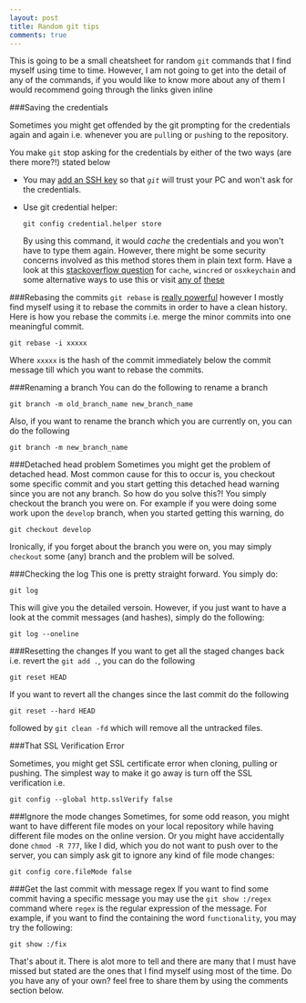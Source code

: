 ```yaml
---
layout: post
title: Random git tips
comments: true
---
```


This is going to be a small cheatsheet for random `git` commands that I find myself using time to time. However, I am not going to get into the detail of any of the commands, if you would like to know more about any of them I would recommend going through the links given inline

###Saving the credentials

Sometimes you might get offended by the git prompting for the credentials again and again i.e. whenever you are `pull`ing or `push`ing to the repository.

You make `git` stop asking for the credentials by either of the two ways (are there more?!) stated below

- You may [add an SSH key](https://help.github.com/articles/generating-ssh-keys/) so that *`git`* will trust your PC and won't ask for the credentials.
- Use git credential helper:

  ```shell
  git config credential.helper store
  ```

  By using this command, it would *cache* the credentials and you won't have to type them again. However, there might be some security concerns involved as this method stores them in plain text form. Have a look at this [stackoverflow question](http://stackoverflow.com/questions/5343068/is-there-a-way-to-skip-password-typing-when-using-https-github) for `cache`, `wincred` or `osxkeychain` and some alternative ways to use this or visit [any of](http://git-scm.com/docs/gitcredentials) [these](http://git-scm.com/docs/technical/api-credentials.html)

###Rebasing the commits
`git rebase` is [really powerful](http://git-scm.com/docs/git-rebase) however I mostly find myself using it to rebase the commits in order to have a clean history. Here is how you rebase the commits i.e. merge the minor commits into one meaningful commit.

```shell
git rebase -i xxxxx
```

Where `xxxxx` is the hash of the commit immediately below the commit message till which you want to rebase the commits.


###Renaming a branch
You can do the following to rename a branch

```shell
git branch -m old_branch_name new_branch_name
```

Also, if you want to rename the branch which you are currently on, you can do the following

```shell
git branch -m new_branch_name
```

###Detached head problem
Sometimes you might get the problem of detached head. Most common cause for this to occur is, you checkout some specific commit and you start getting this detached head warning since you are not any branch. So how do you solve this?! You simply checkout the branch you were on. For example if you were doing some work upon the `develop` branch, when you started getting this warning, do

```shell
git checkout develop
```
Ironically, if you forget about the branch you were on, you may simply `checkout` some (any) branch and the problem will be solved.

###Checking the log
This one is pretty straight forward. You simply do:

```shell
git log
```

This will give you the detailed versoin. However, if you just want to have a look at the commit messages (and hashes), simply do the following:

```shell
git log --oneline
```

###Resetting the changes
If you want to get all the staged changes back i.e. revert the `git add .`, you can do the following

```shell
git reset HEAD
```

If you want to revert all the changes since the last commit do the following

```shell
git reset --hard HEAD
```

followed by `git clean -fd` which will remove all the untracked files.

###That SSL Verification Error

Sometimes, you might get SSL certificate error when cloning, pulling or pushing. The simplest way to make it go away is turn off the SSL verification i.e.

```shell
git config --global http.sslVerify false
```

###Ignore the mode changes
Sometimes, for some odd reason, you might want to have different file modes on your local repository while having different file modes on the online version. Or you might have accidentally done `chmod -R 777`, like I did, which you do not want to push over to the server, you can simply ask git to ignore any kind of file mode changes:

```shell
git config core.fileMode false
```

###Get the last commit with message regex
If you want to find some commit having a specific message you may use the `git show :/regex` command where `regex` is the regular expression of the message. For example, if you want to find the containing the word `functionality`, you may try the following:

```shell
git show :/fix
```

That's about it. There is alot more to tell and there are many that I must have missed but stated are the ones that I find myself using most of the time. Do you have any of your own? feel free to share them by using the comments section below.

